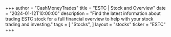 +++
author = "CashMoneyTrades"
title = "ESTC | Stock and Overview"
date = "2024-01-12T10:00:00"
description = "Find the latest information about trading ESTC stock for a full financial overview to help with your stock trading and investing."
tags = [
"Stocks",
]
layout = "stocks"
ticker = "ESTC"
+++
        


    
        